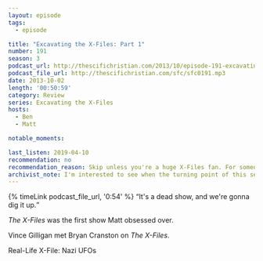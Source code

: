 ```yaml
---
layout: episode
tags:
  - episode

title: "Excavating the X-Files: Part 1"
number: 191
season: 3
podcast_url: http://thescifichristian.com/2013/10/episode-191-excavating-the-x-files-part-1/
podcast_file_url: http://thescifichristian.com/sfc/sfc0191.mp3
date: 2013-10-02
length: '00:50:59'
category: Review
series: Excavating the X-Files
hosts:
  - Ben
  - Matt

notable_moments:

last_listen: 2019-04-10
recommendation: no
recommendation_reason: Skip unless you're a huge X-Files fan. For someone that's never seen the show, the story quickly gets incomprehensible (Chris Carter's fault, not the hosts).
archivist_note: I'm interested to see when the turning point of this series happens. Right now both hosts are positive and excited. 
---
```

<div class="quote">
  {% timeLink podcast_file_url, '0:54' %}
  <q class="ben">It's a dead show, and we're gonna dig it up.</q>
</div>

<i class="work-title">The X-Files</i> was the first show Matt obsessed over.

Vince Gilligan met Bryan Cranston on <i class="work-title">The X-Files</i>. 

Real-Life X-File: Nazi UFOs